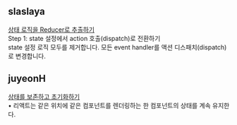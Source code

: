 <h2>slaslaya</h2><a href="https://www.notion.so/study66/Extracting-State-Logic-into-a-Reducer-80b6b3680cad4ab6881e3dd23537341f?pvs=4#eb0b46eb7616488e9336bac25489b7c2">상태 로직을 Reducer로 추출하기</a><br>Step 1: state 설정에서 action 호출(dispatch)로 전환하기<br>state 설정 로직 모두를 제거합니다. 모든 event handler를 액션 디스패치(dispatch)로 변경합니다.<h2>juyeonH</h2><a href="https://www.notion.so/study66/Preserving-and-Resetting-State-e976f40b1361488093d10d2d42f3589c?pvs=4#e845f4141e9b4767a125bc2bad2fb15d">상태를 보존하고 초기화하기</a><br>• 리액트는 같은 위치에 같은 컴포넌트를 렌더링하는 한 컴포넌트의 상태를 계속 유지한다.